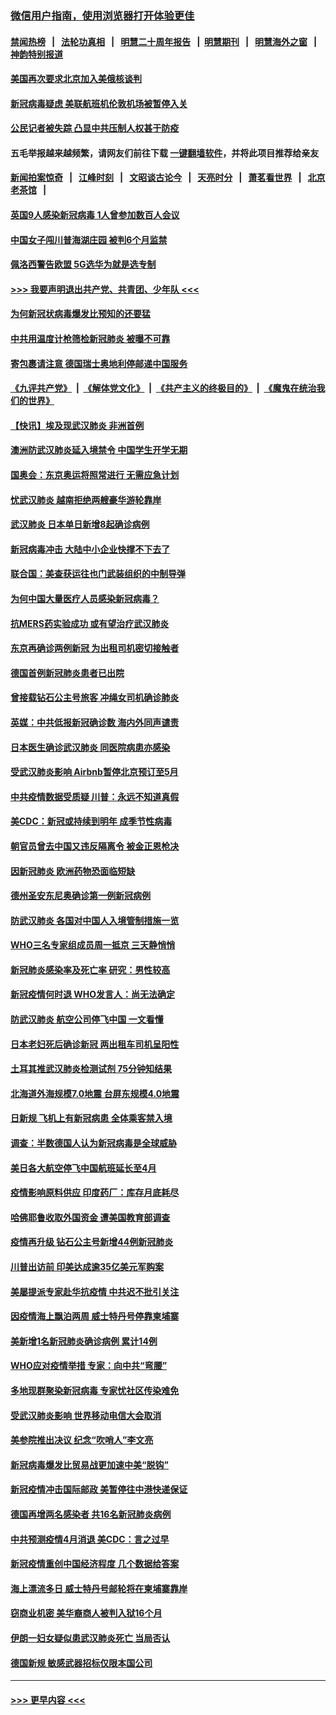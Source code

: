 ### [微信用户指南，使用浏览器打开体验更佳](https://github.com/gfw-breaker/banned-news1/blob/master/indexes/wechat-guide.md?t=0)
#### [禁闻热榜](热点新闻.md?t=0)  &nbsp;&nbsp;|&nbsp;&nbsp; [法轮功真相](https://github.com/gfw-breaker/truth/blob/master/README.md?t=0) &nbsp;&nbsp;|&nbsp;&nbsp; [明慧二十周年报告](https://github.com/gfw-breaker/mh-reports/blob/master/README.md?t=0) &nbsp;&nbsp;|&nbsp;&nbsp;[明慧期刊](https://github.com/gfw-breaker/mh-qikan) &nbsp;&nbsp;|&nbsp;&nbsp; [明慧海外之窗](https://github.com/gfw-breaker/mh-news/blob/master/README.md?t=0) &nbsp;&nbsp;|&nbsp;&nbsp; [神韵特别报道](https://github.com/gfw-breaker/mh-news/blob/master/shenyun.md?t=0)
#### [美国再次要求北京加入美俄核谈判](../pages/nsc418/n11870138.md?t=02151033) 
#### [新冠病毒疑虑 美联航班机伦敦机场被暂停入关](../pages/nsc418/n11870015.md?t=02151033) 
#### [公民记者被失踪 凸显中共压制人权甚于防疫](../pages/nsc418/n11870042.md?t=02151033) 
#### 五毛举报越来越频繁，请网友们前往下载 [一键翻墙软件](https://github.com/gfw-breaker/ssr-accounts)，并将此项目推荐给亲友
#### [新闻拍案惊奇](https://github.com/gfw-breaker/banned-news1/blob/master/pages/link4.md) &nbsp;&nbsp;|&nbsp;&nbsp; [江峰时刻](https://github.com/gfw-breaker/banned-news1/blob/master/pages/link4.md) &nbsp;&nbsp;|&nbsp;&nbsp; [文昭谈古论今](https://github.com/gfw-breaker/banned-news1/blob/master/pages/link4.md) &nbsp;&nbsp;|&nbsp;&nbsp; [天亮时分](https://github.com/gfw-breaker/banned-news1/blob/master/pages/link4.md) &nbsp;&nbsp;|&nbsp;&nbsp; [萧茗看世界](https://github.com/gfw-breaker/banned-news1/blob/master/pages/link4.md) &nbsp;&nbsp;|&nbsp;&nbsp; [北京老茶馆](https://github.com/gfw-breaker/banned-news1/blob/master/pages/link4.md) &nbsp;&nbsp;|&nbsp;&nbsp; 
#### [英国9人感染新冠病毒 1人曾参加数百人会议](../pages/nsc418/n11869987.md?t=02151033) 
#### [中国女子闯川普海湖庄园 被判6个月监禁](../pages/nsc418/n11869919.md?t=02151033) 
#### [佩洛西警告欧盟 5G选华为就是选专制](../pages/nsc418/n11869898.md?t=02151033) 
#### [>>> 我要声明退出共产党、共青团、少年队 <<<](https://github.com/begood0513/goodnews/blob/master/quit/letter.md) 
#### [为何新冠状病毒爆发比预知的还要猛](../pages/nsc418/n11869828.md?t=02151033) 
#### [中共用温度计枪筛检新冠肺炎 被曝不可靠](../pages/nsc418/n11869707.md?t=02151033) 
#### [寄包裹请注意 德国瑞士奥地利停邮递中国服务](../pages/nsc418/n11869727.md?t=02151033) 
#### [《九评共产党》](https://github.com/begood0513/9ping.md/blob/master/README.md) &nbsp;|&nbsp; [《解体党文化》](../../../../jtdwh.md/blob/master/README.md)  &nbsp;|&nbsp; [《共产主义的终极目的》](../../../../gczydzjmd.md/blob/master/README.md) &nbsp;|&nbsp; [《魔鬼在统治我们的世界》](../../../../mgztzwmdsj.md/blob/master/README.md) 
#### [【快讯】埃及现武汉肺炎 非洲首例](../pages/nsc418/n11869766.md?t=02151033) 
#### [澳洲防武汉肺炎延入境禁令 中国学生开学无期](../pages/nsc418/n11869546.md?t=02151033) 
#### [国奥会：东京奥运将照常进行 无需应急计划](../pages/nsc418/n11869422.md?t=02151033) 
#### [忧武汉肺炎 越南拒绝两艘豪华游轮靠岸](../pages/nsc418/n11867444.md?t=02151033) 
#### [武汉肺炎 日本单日新增8起确诊病例](../pages/nsc418/n11869272.md?t=02151033) 
#### [新冠病毒冲击 大陆中小企业快撑不下去了](../pages/nsc418/n11869259.md?t=02151033) 
#### [联合国：美查获运往也门武装组织的中制导弹](../pages/nsc418/n11868677.md?t=02151033) 
#### [为何中国大量医疗人员感染新冠病毒？](../pages/nsc418/n11869001.md?t=02151033) 
#### [抗MERS药实验成功 或有望治疗武汉肺炎](../pages/nsc418/n11868912.md?t=02151033) 
#### [东京再确诊两例新冠 为出租司机密切接触者](../pages/nsc418/n11868770.md?t=02151033) 
#### [德国首例新冠肺炎患者已出院](../pages/nsc418/n11868714.md?t=02151033) 
#### [曾接载钻石公主号旅客 冲绳女司机确诊肺炎](../pages/nsc418/n11868610.md?t=02151033) 
#### [英媒：中共低报新冠确诊数 海内外同声谴责](../pages/nsc418/n11867421.md?t=02151033) 
#### [日本医生确诊武汉肺炎 同医院病患亦感染](../pages/nsc418/n11867779.md?t=02151033) 
#### [受武汉肺炎影响 Airbnb暂停北京预订至5月](../pages/nsc418/n11867428.md?t=02151033) 
#### [中共疫情数据受质疑 川普：永远不知道真假](../pages/nsc418/n11867195.md?t=02151033) 
#### [美CDC：新冠或持续到明年 成季节性病毒](../pages/nsc418/n11867279.md?t=02151033) 
#### [朝官员曾去中国又违反隔离令 被金正恩枪决](../pages/nsc418/n11867087.md?t=02151033) 
#### [因新冠肺炎 欧洲药物恐面临短缺](../pages/nsc418/n11867036.md?t=02151033) 
#### [德州圣安东尼奥确诊第一例新冠病例](../pages/nsc418/n11867194.md?t=02151033) 
#### [防武汉肺炎 各国对中国人入境管制措施一览](../pages/nsc418/n11838726.md?t=02151033) 
#### [WHO三名专家组成员周一抵京 三天静悄悄](../pages/nsc418/n11866947.md?t=02151033) 
#### [新冠肺炎感染率及死亡率 研究：男性较高](../pages/nsc418/n11866956.md?t=02151033) 
#### [新冠疫情何时退 WHO发言人：尚无法确定](../pages/nsc418/n11866864.md?t=02151033) 
#### [防武汉肺炎 航空公司停飞中国 一文看懂](../pages/nsc418/n11866800.md?t=02151033) 
#### [日本老妇死后确诊新冠 两出租车司机呈阳性](../pages/nsc418/n11866755.md?t=02151033) 
#### [土耳其推武汉肺炎检测试剂 75分钟知结果](../pages/nsc418/n11866520.md?t=02151033) 
#### [北海道外海规模7.0地震 台屏东规模4.0地震](../pages/nsc418/n11866262.md?t=02151033) 
#### [日新规 飞机上有新冠病患 全体乘客禁入境](../pages/nsc418/n11866233.md?t=02151033) 
#### [调查：半数德国人认为新冠病毒是全球威胁](../pages/nsc418/n11866687.md?t=02151033) 
#### [美日各大航空停飞中国航班延长至4月](../pages/nsc418/n11865980.md?t=02151033) 
#### [疫情影响原料供应 印度药厂：库存月底耗尽](../pages/nsc418/n11865151.md?t=02151033) 
#### [哈佛耶鲁收取外国资金 遭美国教育部调查](../pages/nsc418/n11864950.md?t=02151033) 
#### [疫情再升级 钻石公主号新增44例新冠肺炎](../pages/nsc418/n11865033.md?t=02151033) 
#### [川普出访前 印美达成逾35亿美元军购案](../pages/nsc418/n11865444.md?t=02151033) 
#### [美屡提派专家赴华抗疫情 中共迟不批引关注](../pages/nsc418/n11864719.md?t=02151033) 
#### [因疫情海上飘泊两周 威士特丹号停靠柬埔寨](../pages/nsc418/n11865007.md?t=02151033) 
#### [美新增1名新冠肺炎确诊病例 累计14例](../pages/nsc418/n11864893.md?t=02151033) 
#### [WHO应对疫情举措 专家：向中共“弯腰”](../pages/nsc418/n11864727.md?t=02151033) 
#### [多地现群聚染新冠病毒 专家忧社区传染难免](../pages/nsc418/n11864715.md?t=02151033) 
#### [受武汉肺炎影响 世界移动电信大会取消](../pages/nsc418/n11864629.md?t=02151033) 
#### [美参院推出决议 纪念“吹哨人”李文亮](../pages/nsc418/n11863852.md?t=02151033) 
#### [新冠病毒爆发比贸易战更加速中美“脱钩”](../pages/nsc418/n11864470.md?t=02151033) 
#### [新冠疫情冲击国际邮政 美暂停往中港快递保证](../pages/nsc418/n11864207.md?t=02151033) 
#### [德国再增两名感染者 共16名新冠肺炎病例](../pages/nsc418/n11864293.md?t=02151033) 
#### [中共预测疫情4月消退 美CDC：言之过早](../pages/nsc418/n11864310.md?t=02151033) 
#### [新冠疫情重创中国经济程度 几个数据给答案](../pages/nsc418/n11864203.md?t=02151033) 
#### [海上漂流多日 威士特丹号邮轮将在柬埔寨靠岸](../pages/nsc418/n11864029.md?t=02151033) 
#### [窃商业机密 美华裔商人被判入狱16个月](../pages/nsc418/n11863911.md?t=02151033) 
#### [伊朗一妇女疑似患武汉肺炎死亡 当局否认](../pages/nsc418/n11863650.md?t=02151033) 
#### [德国新规 敏感武器招标仅限本国公司](../pages/nsc418/n11863509.md?t=02151033) 

----
#### [ >>> 更早内容 <<< ](../indexes/nsc418-earlier.md)
